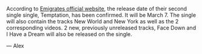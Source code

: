According to [Emigrates official website](http://www.emigrate.eu/), the release date of their second single single, Temptation, has been confirmed. It will be March 7. The single will also contain the tracks New World and New York as well as the 2 corresponding videos. 2 new, previously unreleased tracks, Face Down and I Have a Dream will also be released on the single.

— Alex